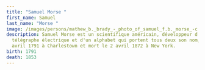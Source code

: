 ```yaml
---
title: "Samuel Morse "
first_name: Samuel
last_name: "Morse "
image: /images/persons/mathew_b._brady_-_photo_of_samuel_f.b._morse_-c.1850-.jpg
description: Samuel Morse est un scientifique américain, développeur d'un
  télégraphe électrique et d'un alphabet qui portent tous deux son nom, né le 27
  avril 1791 à Charlestown et mort le 2 avril 1872 à New York.
birth: 1791
death: 1853
---
```

